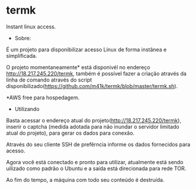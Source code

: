 # termk
Instant linux access.

- Sobre:

É um projeto para disponibilizar acesso Linux de forma instânea e simplificada.

O projeto momentaneamente* está disponivél no endereço http://18.217.245.220/termk, também é possível fazer a criação através da linha de comando através do script disponibilizado(https://github.com/m41k/termk/blob/master/termk.sh).

*AWS free para hospedagem.

- Utilizando

Basta acessar o endereço atual do projeto(http://18.217.245.220/termk), inserir o captcha (medida adotada para não inundar o servidor limitado atual do projeto), para gerar os dados para conexão.

Através do seu cliente SSH de prefêrncia informe os dados fornecidos para acesso.

Agora você está conectado e pronto para utilizar, atualmente está sendo uilizado como padrão o Ubuntu e a saída está direcionada para rede TOR.

Ao fim do tempo, a máquina com todo seu conteúdo é destruída.
